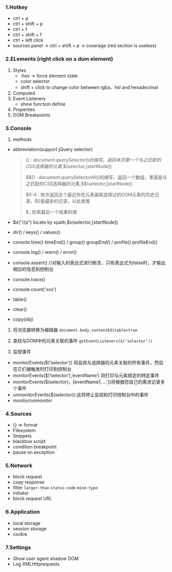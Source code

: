 ### 1.Hotkey

- ctrl + p
- ctrl + shift + p
- ctrl + f
- ctrl + shift + f
- ctrl + left click
- sources panel -> ctrl + shift + p -> coverage (red section is useless)

### 2.ELements (right click on a dom element)

1. Styles
   - :hov -> force element state
   - color selector
   - shift + click to change color between rgba、hsl and hexadecimal
2. Computed
3. Event Listeners
    - show function define
4. Properties
5. DOM Breakpoints

### 3.Console

1. methods

- abbreviation(support jQuery selector)

  > $() : document.querySelector()的缩写，返回本页第一个与之匹配的CSS选择器的元素,$$(selector,[startNode])
  >
  > \$\$() : document.querySelectorAll()的缩写，返回一个数组，里面是与之匹配的CSS选择器的元素,$$(selector,[startNode])
  >
  > \$0–4 : 依次返回五个最近你在元素面板选择过的DOM元素的历史记录，$0是最新的记录，以此类推
  >
  > \$_  检索最后一个结果的值

- \$x("//p")     locate by xpath,$x(selector,[startNode])

- dir() / keys() / values()

- console.time() timeEnd() / group() groupEnd() / profile() profileEnd()
- console.log() / warn() / error()
- console.assert() //对输入的表达式进行断言，只有表达式为false时，才输出相应的信息到控制台
- console.trace()
- console.count('xxx')
- table()
- clear()
- copy(obj)
1. 将浏览器转换为编辑器
`document.body.contentEditable=true`

2. 查找与DOM中的元素关联的事件
`getEventListeners($(‘selector’))`

3. 监控事件
- monitorEvents($(‘selector’)) 将监视与选择器的元素关联的所有事件，然后在它们被触发时打印到控制台
- monitorEvents($(‘selector’),’eventName’) 将打印与元素绑定的特定事件
- monitorEvents($(selector)，[eventName1, ...'])将根据您自己的需求记录多个事件
- unmonitorEvents($(selector)):这将停止监视和打印控制台中的事件
- monitor/unmonitor

### 4.Sources

- {} => format
- Filesystem
- Snippets
- blackbox script
- condition breakpoint
- pause on exception

### 5.Network
- block request
- copy response
- filter `larger-than`  `status-code` `mine-type`
- initiator
- block request  URL

### 6.Application

- local storage
- session storage
- cookie

### 7.Settings
- Show user agent shadow DOM
- Log XMLHttprequests